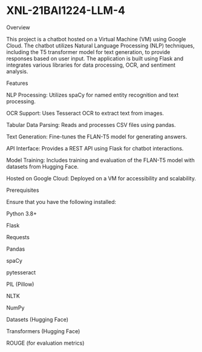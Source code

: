 # XNL-21BAI1224-LLM-4
Overview

This project is a chatbot hosted on a Virtual Machine (VM) using Google Cloud. The chatbot utilizes Natural Language Processing (NLP) techniques, including the T5 transformer model for text generation, to provide responses based on user input. The application is built using Flask and integrates various libraries for data processing, OCR, and sentiment analysis.

Features

NLP Processing: Utilizes spaCy for named entity recognition and text processing.

OCR Support: Uses Tesseract OCR to extract text from images.

Tabular Data Parsing: Reads and processes CSV files using pandas.

Text Generation: Fine-tunes the FLAN-T5 model for generating answers.

API Interface: Provides a REST API using Flask for chatbot interactions.

Model Training: Includes training and evaluation of the FLAN-T5 model with datasets from Hugging Face.

Hosted on Google Cloud: Deployed on a VM for accessibility and scalability.

Prerequisites

Ensure that you have the following installed:

Python 3.8+

Flask

Requests

Pandas

spaCy

pytesseract

PIL (Pillow)

NLTK

NumPy

Datasets (Hugging Face)

Transformers (Hugging Face)

ROUGE (for evaluation metrics)
